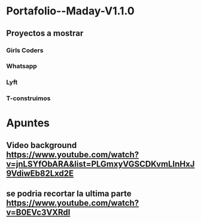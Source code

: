 # Portafolio--Maday-V1.1.0
## Proyectos a mostrar
### Girls Coders
### Whatsapp
### Lyft
### T-construimos
# Apuntes
## Video background https://www.youtube.com/watch?v=jnLSYfObARA&list=PLGmxyVGSCDKvmLInHxJ9VdiwEb82Lxd2E
## se podria recortar la ultima parte https://www.youtube.com/watch?v=B0EVc3VXRdI

